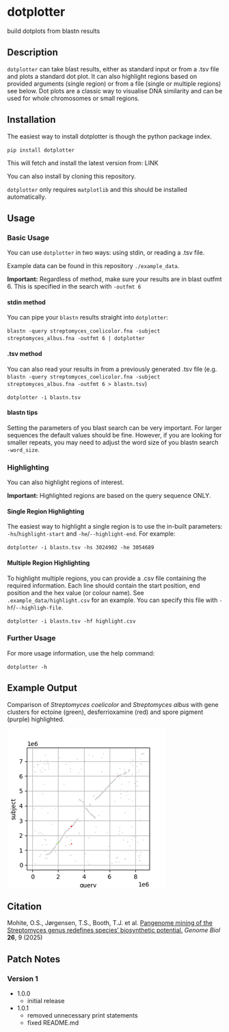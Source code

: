 # dotplotter
build dotplots from blastn results

## Description
`dotplotter` can take blast results, either as standard input or from a .tsv file and plots a standard dot plot. It can also highlight regions based on provided arguments (single region) or from a file (single or multiple regions) see below. Dot plots are a classic way to visualise DNA similarity and can be used for whole chromosomes or small regions.

## Installation
The easiest way to install dotplotter is though the python package index.

`pip install dotplotter`

This will fetch and install the latest version from: LINK

You can also install by cloning this repository.

`dotplotter` only requires `matplotlib` and this should be installed automatically.

## Usage
### Basic Usage
You can use `dotplotter` in two ways: using stdin, or reading a .tsv file.

Example data can be found in this repository `./example_data`.

**Important:** Regardless of method, make sure your results are in blast outfmt 6. This is specified in the search with `-outfmt 6`

#### stdin method
You can pipe your `blastn` results straight into `dotplotter`:

`blastn -query streptomyces_coelicolor.fna -subject streptomyces_albus.fna -outfmt 6 | dotplotter`

#### .tsv method
You can also read your results in from a previously generated .tsv file (e.g. `blastn -query streptomyces_coelicolor.fna -subject streptomyces_albus.fna -outfmt 6 > blastn.tsv`)

`dotplotter -i blastn.tsv`

#### blastn tips
Setting the parameters of you blast search can be very important. For larger sequences the default values should be fine. However, if you are looking for smaller repeats, you may need to adjust the word size of you blastn search `-word_size`.

### Highlighting
You can also highlight regions of interest.

**Important:** Highlighted regions are based on the query sequence ONLY.

#### Single Region Highlighting
The easiest way to highlight a single region is to use the in-built parameters: `-hs`/`highlight-start` and `-he`/`--highlight-end`. For example:

`dotplotter -i blastn.tsv -hs 3024902 -he 3054689`

#### Multiple Region Highlighting
To highlight multiple regions, you can provide a .csv file containing the required information. Each line should contain the start position, end position and the hex value (or colour name).
See `.example_data/highlight.csv` for an example. You can specify this file with `-hf`/`--highligh-file`.

`dotplotter -i blastn.tsv -hf highlight.csv`

### Further Usage
For more usage information, use the help command:

`dotplotter -h`

## Example Output
Comparison of _Streptomyces coelicolor_ and _Streptomyces albus_ with gene clusters for ectoine (green), desferrioxamine (red) and spore pigment (purple) highlighted.

![example output](https://raw.githubusercontent.com/drboothtj/dotplotter/main/example_data/output.png)

## Citation
Mohite, O.S., Jørgensen, T.S., Booth, T.J. et al. [Pangenome mining of the Streptomyces genus redefines species’ biosynthetic potential.](https://doi.org/10.1186/s13059-024-03471-9) *Genome Biol* **26**, 9 (2025)

## Patch Notes
### Version 1
- 1.0.0
  - initial release
- 1.0.1
  - removed unnecessary print statements
  - fixed README.md
